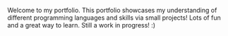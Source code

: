 Welcome to my portfolio. This portfolio showcases my understanding of different programming languages and skills via small projects! Lots of fun and a great way to learn. Still a work in progress! :) 
